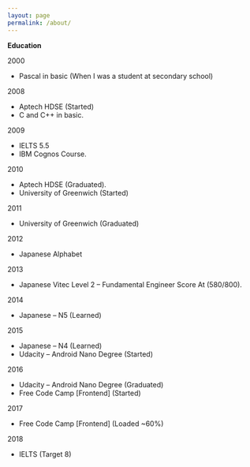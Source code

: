 ```yaml
---
layout: page
permalink: /about/
---
```


**Education**

2000

* Pascal in basic (When I was a student at secondary school)

2008

* Aptech HDSE (Started)
* C and C++ in basic.

2009

* IELTS 5.5
* IBM Cognos Course.

2010

* Aptech HDSE (Graduated).
* University of Greenwich (Started)

2011

* University of Greenwich (Graduated)

2012

* Japanese Alphabet

2013

* Japanese Vitec Level 2 – Fundamental Engineer Score At (580/800).

2014

* Japanese – N5 (Learned)

2015

* Japanese – N4 (Learned)
* Udacity – Android Nano Degree (Started)

2016

* Udacity – Android Nano Degree (Graduated)
* Free Code Camp [Frontend] (Started)

2017

* Free Code Camp [Frontend] (Loaded ~60%)

2018

* IELTS (Target 8)